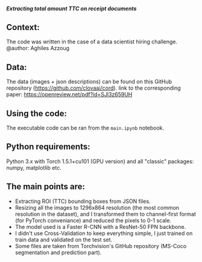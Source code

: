 ##### Extracting total amount TTC on receipt documents

## Context:
The code was written in the case of a data scientist hiring challenge.
@author: Aghiles Azzoug

## Data:
The data (images + json descriptions) can be found on this GitHub repository (https://github.com/clovaai/cord). 
link to the corresponding paper: https://openreview.net/pdf?id=SJl3z659UH

## Using the code:
The executable code can be ran from the `main.ipynb` notebook.

## Python requirements:
Python 3.x with Torch 1.5.1+cu101 (GPU version) and all "classic" packages: numpy, matplotlib etc.

## The main points are:
* Extracting ROI (TTC) bounding boxes from JSON files.
* Resizing all the images to 1296x864 resolution (the most common resolution in the dataset), and I transformed them to channel-first format (for PyTorch conveniance) and reduced the pixels to 0-1 scale.
* The model used is a Faster R-CNN with a ResNet-50 FPN backbone.
* I didn't use Cross-Validation to keep everything simple, I just trained on train data and validated on the test set.
* Some files are taken from Torchvision's GitHub repository (MS-Coco segmentation and prediction part).
